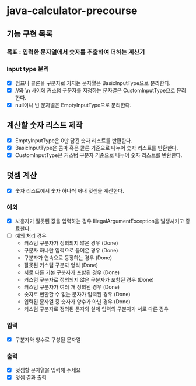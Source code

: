 # java-calculator-precourse

## 기능 구현 목록

### 목표 : 입력한 문자열에서 숫자를 추출하여 더하는 계산기

### Input type 분리

- [X] 쉼표나 콜론을 구분자로 가지는 문자열은 BasicInputType으로 분리한다.
- [X] //와 \n 사이에 커스텀 구분자를 지정하는 문자열은 CustomInputType으로 분리한다.
- [X] null이나 빈 문자열은 EmptyInputType으로 분리한다.

## 계산할 숫자 리스트 제작

- [X] EmptyInputType은 0만 담긴 숫자 리스트를 반환한다.
- [X] BasicInputType은 콤마 혹은 콜론 기준으로 나누어 숫자 리스트를 반환한다.
- [X] CustomInputType은 커스텀 구분자 기준으로 나누어 숫자 리스트를 반환한다.

## 덧셈 계산

- [X] 숫자 리스트에서 숫자 하나씩 꺼내 덧셈을 계산한다.

### 예외

- [X] 사용자가 잘못된 값을 입력하는 경우 IllegalArgumentException을 발생시키고 종료한다.
- [ ] 예외 처리 경우
    - 커스텀 구분자가 정의되지 않은 경우 (Done)
    - 구분자 하나만 입력으로 들어온 경우 (Done)
    - 구분자가 연속으로 등장하는 경우 (Done)
    - 잘못된 커스텀 구분자 형식 (Done)
    - 서로 다른 기본 구분자가 포함된 경우 (Done)
    - 커스텀 구분자로 정의되지 않은 구분자가 포함된 경우 (Done)
    - 커스텀 구분자가 여러 개 정의된 경우 (Done)
    - 숫자로 변환할 수 없는 문자가 입력된 경우 (Done)
    - 입력된 문자열 중 숫자가 양수가 아닌 경우 (Done)
    - 커스텀 구분자로 정의된 문자와 실제 입력의 구분자가 서로 다른 경우

### 입력

- [X] 구분자와 양수로 구성된 문자열

### 출력

- [X] 덧셈할 문자열을 입력해 주세요
- [X] 덧셈 결과 출력